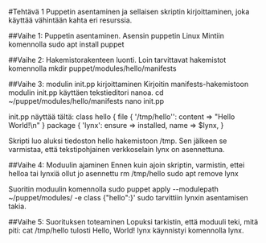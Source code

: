#Tehtävä 1
Puppetin asentaminen ja sellaisen skriptin kirjoittaminen, joka käyttää vähintään kahta eri resurssia.

##Vaihe 1: Puppetin asentaminen.
Asensin puppetin Linux Mintiin komennolla sudo apt install puppet

##Vaihe 2: Hakemistorakenteen luonti.
Loin tarvittavat hakemistot komennolla
mkdir puppet/modules/hello/manifests

##Vaihe 3:
modulin init.pp kirjoittaminen
Kirjoitin manifests-hakemistoon modulin init.pp käyttäen tekstieditori nanoa.
cd ~/puppet/modules/hello/manifests
nano init.pp

init.pp näyttää tältä:
class hello {
	file { '/tmp/hello'':
	content => "Hello World!\n"
	}
	package { 'lynx':
		ensure => installed,
		name   => $lynx,
	}

Skripti luo aluksi tiedoston hello hakemistoon /tmp.
Sen jälkeen se varmistaa, että tekstipohjainen verkkoselain lynx on asennettuna.

##Vaihe 4: Moduulin ajaminen
Ennen kuin ajoin skriptin, varmistin, ettei helloa tai lynxiä ollut jo asennettu
rm /tmp/hello
sudo apt remove lynx

Suoritin moduulin komennolla
sudo puppet apply --modulepath ~/puppet/modules/ -e class {"hello":}'
sudo tarvittiin lynxin asentamisen takia.

##Vaihe 5: Suorituksen toteaminen
Lopuksi tarkistin, että moduuli teki, mitä piti:
cat /tmp/hello tulosti Hello, World!
lynx käynnistyi komennolla lynx.
